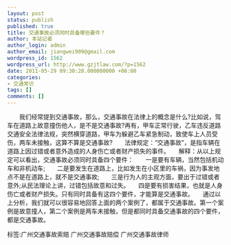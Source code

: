 ```yaml
---
layout: post
status: publish
published: true
title: 交通事故必须同时具备哪些要件？
author: 本站记者
author_login: admin
author_email: jiangwei909@gmail.com
wordpress_id: 1562
wordpress_url: http://www.gzjtlaw.com/?p=1562
date: 2011-05-29 09:30:28.000000000 +08:00
categories:
- 交通常识
tags: []
comments: []
---
```

　　我们经常提到交通事故，那么，交通事故在法律上的概念是什么?比如说，驾车在道路上故意撞伤他人，是不是交通事故?再有，甲车正常行驶，乙车违反道路交通安全法律法规，突然横穿道路，甲车为躲避乙车紧急制动，致使车上人员受伤，两车未接触，这算不算是交通事故?　　法律规定：&ldquo;交通事故&rdquo;，是指车辆在道路上因过错或者意外造成的人身伤亡或者财产损失的事件。　　解释：从以上规定可以看出，交通事故必须同时具备四个要件：　　一是要有车辆，当然包括机动车和非机动车;　　二是要发生在道路上，比如发生在小区里的车祸，因为事发地点不是在道路上，就不是交通事故;　　三是行为人的主观方面，要出于过错或者意外;从民法理论上讲，过错包括故意和过失。　　四是要有损害结果，也就是人身伤亡或者财产损失。只有同时具备有这四个要件，才能算是交通事故。　　通过以上分析，我们就可以很容易地回答上面的两个案例了，都属于交通事故。第一个案例是故意撞人，第二个案例是两车未接触，但是都同时具备交通事故的四个要件，都是交通事故。标签:广州交通事故索赔 广州交通事故赔偿 广州交通事故律师
